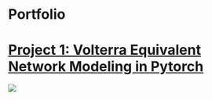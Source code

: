 # Portfolio

# [Project 1: Volterra Equivalent Network Modeling in Pytorch](https://github.com/bchenley/Portfolio)

![](https://github.com/bchenley/Portfolio/blob/main/images/lvn_1input_ar.jpg)
